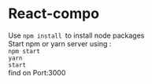 # React-compo
Use <code>npm install </code>to install node packages<br>
Start npm or yarn server using :<br>
<code>npm start</code><br>
<code>yarn start</code><br>
find on Port:3000
